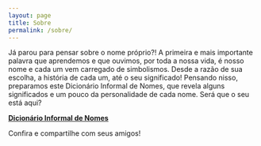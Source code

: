 ```yaml
---
layout: page
title: Sobre
permalink: /sobre/
---
```


Já parou para pensar sobre o nome próprio?! A primeira e mais importante palavra que aprendemos e que ouvimos, por toda a nossa vida, é nosso nome e cada um vem carregado de simbolismos. Desde a razão de sua escolha, a história de cada um, até o seu significado! Pensando nisso, preparamos este Dicionário Informal de Nomes, que revela alguns significados e um pouco da personalidade de cada nome. Será que o seu está aqui? 

<b>[Dicionário Informal de Nomes](https://nomes.aprender.digital)</b>

Confira e compartilhe com seus amigos! 